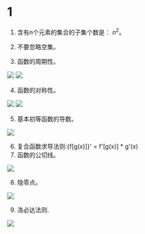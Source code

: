 # 1

1. 含有n个元素的集合的子集个数是： $n^2$。 

2. 不要忽略空集。 
3. 函数的周期性。 

![](https://i.loli.net/2019/06/08/5cfb1ccd632fe43090.png)
![](https://i.loli.net/2019/06/08/5cfb1cee342f661369.png)

4. 函数的对称性。 

![](https://i.loli.net/2019/06/08/5cfb1d735646555818.png)
![](https://i.loli.net/2019/06/08/5cfb1da2c8b3049967.png)

5. 基本初等函数的导数。 

![](https://i.loli.net/2019/06/08/5cfb2012d8d4b93381.png)

6. 复合函数求导法则:{f[g(x)]}' = f'[g(x)] * g'(x)  
7. 函数的公切线。 

![](https://i.loli.net/2019/06/08/5cfb2b67bf82953912.png)

8. 隐零点。 

![](https://i.loli.net/2019/06/08/5cfb319bcbb2514457.png)

9. 洛必达法则.

![](https://i.loli.net/2019/06/08/5cfb3a59d981719117.png)
